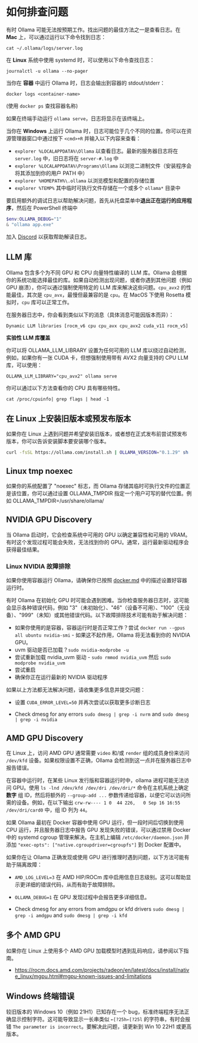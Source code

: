 # 如何排查问题

有时 Ollama 可能无法按预期工作。找出问题的最佳方法之一是查看日志。在 **Mac** 上，可以通过运行以下命令找到日志：

```shell
cat ~/.ollama/logs/server.log
```

在 **Linux** 系统中使用 systemd 时，可以使用以下命令查找日志：

```shell
journalctl -u ollama --no-pager
```

当你在 **容器** 中运行 Ollama 时，日志会输出到容器的 stdout/stderr：

```shell
docker logs <container-name>
```

(使用 `docker ps` 查找容器名称)

如果在终端手动运行 `ollama serve`，日志将显示在该终端上。

当你在 **Windows** 上运行 Ollama 时，日志可能位于几个不同的位置。你可以在资源管理器窗口中通过按下 `<cmd>+R` 并输入以下内容来查看：
- `explorer %LOCALAPPDATA%\Ollama` 以查看日志。最新的服务器日志将在 `server.log` 中，旧日志将在 `server-#.log` 中
- `explorer %LOCALAPPDATA%\Programs\Ollama` 以浏览二进制文件（安装程序会将其添加到你的用户 PATH 中）
- `explorer %HOMEPATH%\.ollama` 以浏览模型和配置的存储位置
- `explorer %TEMP%` 其中临时可执行文件存储在一个或多个 `ollama*` 目录中

要启用额外的调试日志以帮助解决问题，首先从托盘菜单中**退出正在运行的应用程序**，然后在 PowerShell 终端中

```powershell
$env:OLLAMA_DEBUG="1"
& "ollama app.exe"
```

加入 [Discord](https://discord.gg/ollama) 以获取帮助解读日志。

## LLM 库

Ollama 包含多个为不同 GPU 和 CPU 向量特性编译的 LLM 库。Ollama 会根据你的系统功能选择最佳的库。如果自动检测出现问题，或者你遇到其他问题（例如 GPU 崩溃），你可以通过强制使用特定的 LLM 库来解决这些问题。`cpu_avx2` 的性能最佳，其次是 `cpu_avx`，最慢但最兼容的是 `cpu`。在 MacOS 下使用 Rosetta 模拟时，`cpu` 库可以正常工作。

在服务器日志中，你会看到类似以下的消息（具体消息可能因版本而异）：

```
Dynamic LLM libraries [rocm_v6 cpu cpu_avx cpu_avx2 cuda_v11 rocm_v5]
```

**实验性 LLM 库覆盖**

你可以将 OLLAMA_LLM_LIBRARY 设置为任何可用的 LLM 库以绕过自动检测，例如，如果你有一张 CUDA 卡，但想强制使用带有 AVX2 向量支持的 CPU LLM 库，可以使用：

```
OLLAMA_LLM_LIBRARY="cpu_avx2" ollama serve
```

你可以通过以下方法查看你的 CPU 具有哪些特性。

```
cat /proc/cpuinfo| grep flags | head -1
```

## 在 Linux 上安装旧版本或预发布版本

如果你在 Linux 上遇到问题并希望安装旧版本，或者想在正式发布前尝试预发布版本，你可以告诉安装脚本要安装哪个版本。

```sh
curl -fsSL https://ollama.com/install.sh | OLLAMA_VERSION="0.1.29" sh
```

## Linux tmp noexec

如果你的系统配置了 "noexec" 标志，而 Ollama 存储其临时可执行文件的位置正是该位置，你可以通过设置 OLLAMA_TMPDIR 指定一个用户可写的替代位置。例如 OLLAMA_TMPDIR=/usr/share/ollama/

## NVIDIA GPU Discovery

当 Ollama 启动时，它会检查系统中可用的 GPU 以确定兼容性和可用的 VRAM。有时这个发现过程可能会失败，无法找到你的 GPU。通常，运行最新驱动程序会获得最佳结果。

### Linux NVIDIA 故障排除

如果你使用容器运行 Ollama，请确保你已按照 [docker.md](./docker.md) 中的描述设置好容器运行时。

有时 Ollama 在初始化 GPU 时可能会遇到困难。当你检查服务器日志时，这可能会显示各种错误代码，例如 "3"（未初始化）、"46"（设备不可用）、"100"（无设备）、"999"（未知）或其他错误代码。以下故障排除技术可能有助于解决问题：

- 如果你使用的是容器，容器运行时是否正常工作？尝试 `docker run --gpus all ubuntu nvidia-smi` - 如果这不起作用，Ollama 将无法看到你的 NVIDIA GPU。
- uvm 驱动是否已加载？`sudo nvidia-modprobe -u`
- 尝试重新加载 nvidia_uvm 驱动 - `sudo rmmod nvidia_uvm` 然后 `sudo modprobe nvidia_uvm`
- 尝试重启
- 确保你正在运行最新的 NVIDIA 驱动程序

如果以上方法都无法解决问题，请收集更多信息并提交问题：
- 设置 `CUDA_ERROR_LEVEL=50` 并再次尝试以获取更多诊断日志


- Check dmesg for any errors `sudo dmesg | grep -i nvrm` and `sudo dmesg | grep -i nvidia`




## AMD GPU Discovery

在 Linux 上，访问 AMD GPU 通常需要 `video` 和/或 `render` 组的成员身份来访问 `/dev/kfd` 设备。如果权限设置不正确，Ollama 会检测到这一点并在服务器日志中报告错误。

在容器中运行时，在某些 Linux 发行版和容器运行时中，ollama 进程可能无法访问 GPU。使用 `ls -lnd /dev/kfd /dev/dri /dev/dri/*` 命令在主机系统上确定 **数字** 组 ID，然后将额外的 `--group-add ...` 参数传递给容器，以便它可以访问所需的设备。例如，在以下输出 `crw-rw---- 1 0  44 226,   0 Sep 16 16:55 /dev/dri/card0` 中，组 ID 列为 `44`。

如果 Ollama 最初在 Docker 容器中使用 GPU 运行，但一段时间后切换到使用 CPU 运行，并且服务器日志中报告 GPU 发现失败的错误，可以通过禁用 Docker 中的 systemd cgroup 管理来解决。在主机上编辑 `/etc/docker/daemon.json` 并添加 `"exec-opts": ["native.cgroupdriver=cgroupfs"]` 到 Docker 配置中。

如果你在让 Ollama 正确发现或使用 GPU 进行推理时遇到问题，以下方法可能有助于隔离故障：
- `AMD_LOG_LEVEL=3` 在 AMD HIP/ROCm 库中启用信息日志级别。这可以帮助显示更详细的错误代码，从而有助于故障排除。
- `OLLAMA_DEBUG=1` 在 GPU 发现过程中会报告更多详细信息。


- Check dmesg for any errors from amdgpu or kfd drivers `sudo dmesg | grep -i amdgpu` and `sudo dmesg | grep -i kfd`



## 多个 AMD GPU

如果你在 Linux 上使用多个 AMD GPU 加载模型时遇到乱码响应，请参阅以下指南。

- https://rocm.docs.amd.com/projects/radeon/en/latest/docs/install/native_linux/mgpu.html#mgpu-known-issues-and-limitations

## Windows 终端错误

较旧版本的 Windows 10（例如 21H1）已知存在一个 bug，标准终端程序无法正确显示控制字符。这可能导致显示一长串类似 `←[?25h←[?25l` 的字符串，有时会报错 `The parameter is incorrect`。要解决此问题，请更新到 Win 10 22H1 或更高版本。
